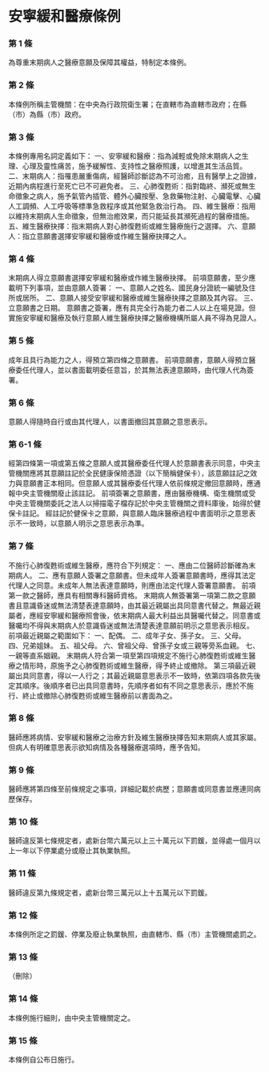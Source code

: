 # 安寧緩和醫療條例

### 第 1 條

為尊重末期病人之醫療意願及保障其權益，特制定本條例。

### 第 2 條

本條例所稱主管機關：在中央為行政院衛生署；在直轄市為直轄市政府；在縣（市）為縣（市）政府。

### 第 3 條

本條例專用名詞定義如下：
一、安寧緩和醫療：指為減輕或免除末期病人之生理、心理及靈性痛苦，施予緩解性、支持性之醫療照護，以增進其生活品質。
二、末期病人：指罹患嚴重傷病，經醫師診斷認為不可治癒，且有醫學上之證據，近期內病程進行至死亡已不可避免者。
三、心肺復甦術：指對臨終、瀕死或無生命徵象之病人，施予氣管內插管、體外心臟按壓、急救藥物注射、心臟電擊、心臟人工調頻、人工呼吸等標準急救程序或其他緊急救治行為。
四、維生醫療：指用以維持末期病人生命徵象，但無治癒效果，而只能延長其瀕死過程的醫療措施。
五、維生醫療抉擇：指末期病人對心肺復甦術或維生醫療施行之選擇。
六、意願人：指立意願書選擇安寧緩和醫療或作維生醫療抉擇之人。

### 第 4 條

末期病人得立意願書選擇安寧緩和醫療或作維生醫療抉擇。
前項意願書，至少應載明下列事項，並由意願人簽署：
一、意願人之姓名、國民身分證統一編號及住所或居所。
二、意願人接受安寧緩和醫療或維生醫療抉擇之意願及其內容。
三、立意願書之日期。
意願書之簽署，應有具完全行為能力者二人以上在場見證。但實施安寧緩和醫療及執行意願人維生醫療抉擇之醫療機構所屬人員不得為見證人。

### 第 5 條

成年且具行為能力之人，得預立第四條之意願書。
前項意願書，意願人得預立醫療委任代理人，並以書面載明委任意旨，於其無法表達意願時，由代理人代為簽署。

### 第 6 條

意願人得隨時自行或由其代理人，以書面撤回其意願之意思表示。

### 第 6-1 條

經第四條第一項或第五條之意願人或其醫療委任代理人於意願書表示同意，中央主管機關應將其意願註記於全民健康保險憑證（以下簡稱健保卡），該意願註記之效力與意願書正本相同。但意願人或其醫療委任代理人依前條規定撤回意願時，應通報中央主管機關廢止該註記。
前項簽署之意願書，應由醫療機構、衛生機關或受中央主管機關委託之法人以掃描電子檔存記於中央主管機關之資料庫後，始得於健保卡註記。
經註記於健保卡之意願，與意願人臨床醫療過程中書面明示之意思表示不一致時，以意願人明示之意思表示為準。

### 第 7 條

不施行心肺復甦術或維生醫療，應符合下列規定：
一、應由二位醫師診斷確為末期病人。
二、應有意願人簽署之意願書。但未成年人簽署意願書時，應得其法定代理人之同意。未成年人無法表達意願時，則應由法定代理人簽署意願書。
前項第一款之醫師，應具有相關專科醫師資格。
末期病人無簽署第一項第二款之意願書且意識昏迷或無法清楚表達意願時，由其最近親屬出具同意書代替之。無最近親屬者，應經安寧緩和醫療照會後，依末期病人最大利益出具醫囑代替之。同意書或醫囑均不得與末期病人於意識昏迷或無法清楚表達意願前明示之意思表示相反。
前項最近親屬之範圍如下：
一、配偶。
二、成年子女、孫子女。
三、父母。
四、兄弟姐妹。
五、祖父母。
六、曾祖父母、曾孫子女或三親等旁系血親。
七、一親等直系姻親。
末期病人符合第一項至第四項規定不施行心肺復甦術或維生醫療之情形時，原施予之心肺復甦術或維生醫療，得予終止或撤除。
第三項最近親屬出具同意書，得以一人行之；其最近親屬意思表示不一致時，依第四項各款先後定其順序。後順序者已出具同意書時，先順序者如有不同之意思表示，應於不施行、終止或撤除心肺復甦術或維生醫療前以書面為之。

### 第 8 條

醫師應將病情、安寧緩和醫療之治療方針及維生醫療抉擇告知末期病人或其家屬。但病人有明確意思表示欲知病情及各種醫療選項時，應予告知。

### 第 9 條

醫師應將第四條至前條規定之事項，詳細記載於病歷；意願書或同意書並應連同病歷保存。

### 第 10 條

醫師違反第七條規定者，處新台幣六萬元以上三十萬元以下罰鍰，並得處一個月以上一年以下停業處分或廢止其執業執照。

### 第 11 條

醫師違反第九條規定者，處新台幣三萬元以上十五萬元以下罰鍰。

### 第 12 條

本條例所定之罰鍰、停業及廢止執業執照，由直轄市、縣（市）主管機關處罰之。

### 第 13 條

（刪除）

### 第 14 條

本條例施行細則，由中央主管機關定之。

### 第 15 條

本條例自公布日施行。
